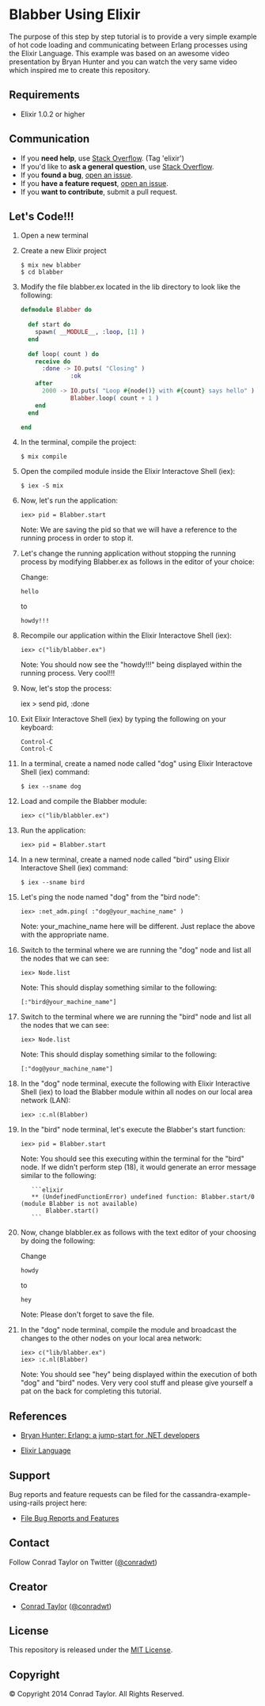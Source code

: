 Blabber Using Elixir
====================

The purpose of this step by step tutorial is to provide a very simple example of hot code loading and communicating between Erlang processes using the Elixir Language.  This example was based on an awesome video presentation by Bryan Hunter and you can watch the very same video which inspired me to create this repository.

## Requirements

- Elixir 1.0.2 or higher

## Communication

- If you **need help**, use [Stack Overflow](http://stackoverflow.com/questions/tagged/elixir). (Tag 'elixir')
- If you'd like to **ask a general question**, use [Stack Overflow](http://stackoverflow.com/questions/tagged/elixir).
- If you **found a bug**, [open an issue](https://github.com/conradwt/blabber-using-elixir/issues).
- If you **have a feature request**, [open an issue](https://github.com/conradwt/blabber-using-elixir/issues).
- If you **want to contribute**, submit a pull request.

## Let's Code!!!

1.  Open a new terminal

2.  Create a new Elixir project

    ```
    $ mix new blabber
    $ cd blabber
    ```

3.  Modify the file blabber.ex located in the lib directory to look like the
    following:
    
    ```elixir
    defmodule Blabber do
  
      def start do
        spawn( __MODULE__, :loop, [1] )
      end
  
      def loop( count ) do
        receive do
          :done -> IO.puts( "Closing" )
                  :ok
        after 
          2000 -> IO.puts( "Loop #{node()} with #{count} says hello" )
                  Blabber.loop( count + 1 ) 
        end
      end

    end
    ```
    
4.  In the terminal, compile the project:

    ```
    $ mix compile
    ```
    
5.  Open the compiled module inside the Elixir Interactove Shell (iex):

    ```
    $ iex -S mix
    ```

6.  Now, let's run the application:

    ```
    iex> pid = Blabber.start
    ```
    
    Note:  We are saving the pid so that we will have a reference to the running
           process in order to stop it.
      
7.  Let's change the running application without stopping the running process by modifying Blabber.ex as follows in the editor of your choice: 

    Change:
    
    ```
    hello
    ```

    to 
    
    ```
    howdy!!!
    ```
    
8.  Recompile our application within the Elixir Interactove Shell (iex):

    ```
    iex> c("lib/blabber.ex")
    ```
    
    Note:  You should now see the "howdy!!!" being displayed within the running
           process. Very cool!!!
           
9.  Now, let's stop the process:

    iex > send pid, :done 

10. Exit Elixir Interactove Shell (iex) by typing the following on your keyboard:

    ```
    Control-C
    Control-C
    ```
    
11. In a terminal, create a named node called "dog" using Elixir Interactove Shell (iex) command:

    ```
    $ iex --sname dog
    ```
    
12. Load and compile the Blabber module:

    ```
    iex> c("lib/blabbler.ex")
    ```
    
13. Run the application:

    ```
    iex> pid = Blabber.start
    ```

14. In a new terminal, create a named node called "bird" using Elixir Interactove Shell (iex) command:

    ```
    $ iex --sname bird
    ```
    
15. Let's ping the node named "dog" from the "bird node":

    ```
    iex> :net_adm.ping( :"dog@your_machine_name" )
    ```
    
    Note:  your_machine_name here will be different.  Just replace the above with
           the appropriate name.
           
16. Switch to the terminal where we are running the "dog" node and list all the 
    nodes that we can see:
    
    ```
    iex> Node.list
    ```
    
    Note:  This should display something similar to the following:
    
    ```
    [:"bird@your_machine_name"]
    ```
    
17. Switch to the terminal where we are running the "bird" node and list all the 
    nodes that we can see:
    
    ```
    iex> Node.list
    ```
    
    Note:  This should display something similar to the following:
    
    ```
    [:"dog@your_machine_name"]
    ```

18. In the "dog" node terminal, execute the following with Elixir Interactive Shell (iex) to load the Blabber module within all nodes on our local area network (LAN):

    ```
    iex> :c.nl(Blabber)
    ```
    
19. In the "bird" node terminal, let's execute the Blabber's start function:

    ```
    iex> pid = Blabber.start
    ```
    
    Note:  You should see this executing within the terminal for the "bird" node.  If 
           we didn't perform step (18), it would generate an error message similar
           to the following:
           
           ```elixir
           ** (UndefinedFunctionError) undefined function: Blabber.start/0 (module Blabber is not available)
               Blabber.start()
           ```
           
20. Now, change blabbler.ex as follows with the text editor of your choosing by doing the following:

    Change
    
    ```
    howdy
    ```
    
    to
    
    ```
    hey
    ```
    
    Note:  Please don't forget to save the file.
    
21. In the "dog" node terminal, compile the module and broadcast the changes to the other nodes on your local
    area network:
    
    ```
    iex> c("lib/blabber.ex")
    iex> :c.nl(Blabber)
    ```
    
    Note:  You should see "hey" being displayed within the execution of both "dog" and "bird" nodes.  Very very
           cool stuff and please give yourself a pat on the back for completing this tutorial.

## References

* [Bryan Hunter: Erlang: a jump-start for .NET developers](https://vimeo.com/68327403)

* [Elixir Language](http://elixir-lang.org)

## Support

Bug reports and feature requests can be filed for the cassandra-example-using-rails project here:

* [File Bug Reports and Features](https://github.com/conradwt/Blabber-using-elixir/issues)

## Contact

Follow Conrad Taylor on Twitter ([@conradwt](https://twitter.com/conradwt))

## Creator

- [Conrad Taylor](http://github.com/conradwt) ([@conradwt](https://twitter.com/conradwt))

## License

This repository is released under the [MIT License](http://www.opensource.org/licenses/MIT).

## Copyright

&copy; Copyright 2014 Conrad Taylor. All Rights Reserved.

